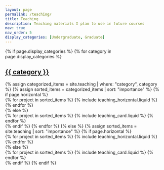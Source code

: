 ```yaml
---
layout: page
permalink: /teaching/
title: Teaching
description: Teaching materials I plan to use in future courses
nav: true
nav_order: 5
display_categories: [Undergraduate, Graduate]
---
```


<div class="projects">
{% if page.display_categories %}
  <!-- 카테고리별 렌더 -->
  {% for category in page.display_categories %}
    <a id="{{ category }}" href=".#{{ category }}">
      <h2 class="category">{{ category }}</h2>
    </a>
    {% assign categorized_items = site.teaching | where: "category", category %}
    {% assign sorted_items = categorized_items | sort: "importance" %}
    {% if page.horizontal %}
      <div class="container">
        <div class="row row-cols-1 row-cols-md-2">
          {% for project in sorted_items %}
            {% include teaching_horizontal.liquid %}
          {% endfor %}
        </div>
      </div>
    {% else %}
      <div class="row row-cols-1 row-cols-md-3">
        {% for project in sorted_items %}
          {% include teaching_card.liquid %}
        {% endfor %}
      </div>
    {% endif %}
  {% endfor %}
{% else %}
  <!-- 전체 렌더 (카테고리 안 씀) -->
  {% assign sorted_items = site.teaching | sort: "importance" %}
  {% if page.horizontal %}
    <div class="container">
      <div class="row row-cols-1 row-cols-md-2">
        {% for project in sorted_items %}
          {% include teaching_horizontal.liquid %}
        {% endfor %}
      </div>
    </div>
  {% else %}
    <div class="row row-cols-1 row-cols-md-3">
      {% for project in sorted_items %}
        {% include teaching_card.liquid %}
      {% endfor %}
    </div>
  {% endif %}
{% endif %}
</div>
